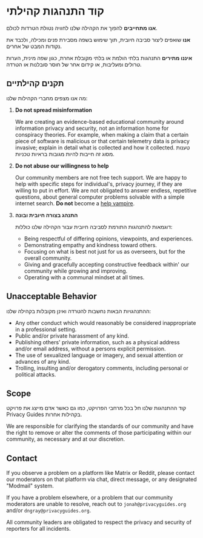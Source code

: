 # קוד התנהגות קהילתי

**אנו מתחייבים** להפוך את הקהילה שלנו לחוויה נטולת הטרדות לכולם.

**אנו** שואפים ליצור סביבה חיובית, תוך שימוש בשפה מסבירת פנים ומכילה, ולכבד את נקודות המבט של אחרים.

**איננו מתירים** התנהגות בלתי הולמת או בלתי מקובלת אחרת, כגון שפה מינית, הערות טרולים ומעליבות, או קידום אחר של חוסר סובלנות או הטרדה.

## תקנים קהילתיים

מה אנו מצפים מחברי הקהילות שלנו:

1. **Do not spread misinformation**

      We are creating an evidence-based educational community around information privacy and security, not an information home for conspiracy theories. For example, when making a claim that a certain piece of software is malicious or that certain telemetry data is privacy invasive; explain in detail what is collected and how it collected. טענות מסוג זה חייבות להיות מגובות בראיות טכניות.

2. **Do not abuse our willingness to help**

      Our community members are not free tech support. We are happy to help with specific steps for individual's, privacy journey, if they are willing to put in effort. We are not obligated to answer endless, repetitive questions, about general computer problems solvable with a simple internet search. **Do not** become a [help vampire](https://slash7.com/2006/12/22/vampires/).

3. **התנהג בצורה חיובית ובונה**

      דוגמאות להתנהגות התורמת לסביבה חיובית עבור הקהילה שלנו כוללות:

      - Being respectful of differing opinions, viewpoints, and experiences.
      - Demonstrating empathy and kindness toward others.
      - Focusing on what is best not just for us as overseers, but for the overall community.
      - Giving and gracefully accepting constructive feedback within' our community while growing and improving.
      - Operating with a communal mindset at all times.

## Unacceptable Behavior

ההתנהגויות הבאות נחשבות להטרדה ואינן מקובלות בקהילה שלנו:

- Any other conduct which would reasonably be considered inappropriate in a professional setting.
- Public and/or private harassment of any kind.
- Publishing others' private information, such as a physical address and/or email address, without a persons explicit permission.
- The use of sexualized language or imagery, and sexual attention or advances of any kind.
- Trolling, insulting and/or derogatory comments, including personal or political attacks.

## Scope

קוד ההתנהגות שלנו חל בכל מרחבי הפרויקט, כמו גם כאשר אדם מייצג את פרויקט Privacy Guides בקהילות אחרות.

We are responsible for clarifying the standards of our community and have the right to remove or alter the comments of those participating within our community, as necessary and at our discretion.

## Contact

If you observe a problem on a platform like Matrix or Reddit, please contact our moderators on that platform via chat, direct message, or any designated "Modmail" system.

If you have a problem elsewhere, or a problem that our community moderators are unable to resolve, reach out to `jonah@privacyguides.org` and/or `dngray@privacyguides.org`.

All community leaders are obligated to respect the privacy and security of reporters for all incidents.
